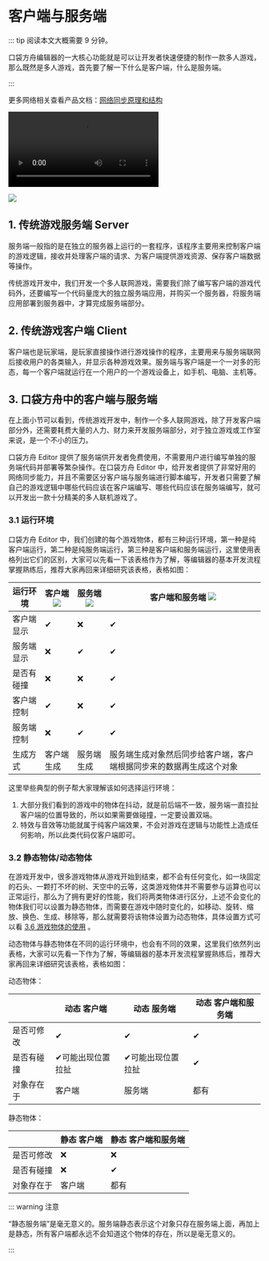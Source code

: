 # 客户端与服务端

::: tip 阅读本文大概需要 9 分钟。

口袋方舟编辑器的一大核心功能就是可以让开发者快速便捷的制作一款多人游戏，那么既然是多人游戏，首先要了解一下什么是客户端，什么是服务端。

:::

更多网络相关查看产品文档：[网络同步原理和结构](https://docs.ark.online/Scripting/NetworkSynchronizationStructureandMechanics.html)

<video controls src="https://cdn.233xyx.com/1681114091719_118.mp4"></video>

![](https://wstatic-a1.233leyuan.com/productdocs/static/boxcnM7fx4TyFOXUdZK62JZrXIR.png)

## 1. 传统游戏服务端 Server

服务端一般指的是在独立的服务器上运行的一套程序，该程序主要用来控制客户端的游戏逻辑，接收并处理客户端的请求、为客户端提供游戏资源、保存客户端数据等操作。

传统游戏开发中，我们开发一个多人联网游戏，需要我们除了编写客户端的游戏代码外，还要编写一个代码量庞大的独立服务端应用，并购买一个服务器，将服务端应用部署到服务器中，才算完成服务端部分。

## 2. 传统游戏客户端 Client

客户端也是玩家端，是玩家直接操作进行游戏操作的程序，主要用来与服务端联网后接收用户的各类输入，并显示各种游戏效果。服务端与客户端是一个一对多的形态，每一个客户端就运行在一个用户的一个游戏设备上，如手机、电脑、主机等。

## 3. 口袋方舟中的客户端与服务端

在上面小节可以看到，传统游戏开发中，制作一个多人联网游戏，除了开发客户端部分外，还需要耗费大量的人力、财力来开发服务端部分，对于独立游戏或工作室来说，是一个不小的压力。

口袋方舟 Editor 提供了服务端供开发者免费使用，不需要用户进行编写单独的服务端代码并部署等繁杂操作。在口袋方舟 Editor 中，给开发者提供了非常好用的网络同步能力，并且不需要区分客户端与服务端进行脚本编写，开发者只需要了解自己的游戏逻辑中哪些代码应该在客户端编写、哪些代码应该在服务端编写，就可以开发出一款十分精美的多人联机游戏了。

### 3.1 运行环境

口袋方舟 Editor 中，我们创建的每个游戏物体，都有三种运行环境，第一种是纯客户端运行，第二种是纯服务端运行，第三种是客户端和服务端运行，这里使用表格列出它们的区别，大家可以先看一下该表格作为了解，等编辑器的基本开发流程掌握熟练后，推荐大家再回来详细研究该表格，表格如图：

| 运行环境   | 客户端![](https://wstatic-a1.233leyuan.com/productdocs/static/boxcngxgAOwI5RdKJdqvl0ck6db.png) | 服务端![](https://wstatic-a1.233leyuan.com/productdocs/static/boxcngswGNJegKAAC29d5prBaZF.png) | 客户端和服务端 ![](https://wstatic-a1.233leyuan.com/productdocs/static/boxcnMxcF8CUevCWqGDmadK8KIf.png)       |
| ---------- | ------------------------------------------------------ | ------------------------------------------------------ | ---------------------- |
| 客户端显示 | ✔                                                     | ❌                                                     | ✔                                                                   |
| 服务端显示 | ❌                                                     | ✔                                                     | ✔                                                                   |
| 是否有碰撞 | ❌                                                     | ❌                                                     | ✔                                                                   |
| 客户端控制 | ✔                                                     | ❌                                                     | ✔                                                                   |
| 服务端控制 | ❌                                                     | ✔                                                     | ✔                                                                   |
| 生成方式   | 客户端生成    | 服务端生成    | 服务端生成对象然后同步给客户端，客户端根据同步来的数据再生成这个对象 |

这里举些典型的例子帮大家理解该如何选择运行环境：

1. 大部分我们看到的游戏中的物体在抖动，就是前后端不一致，服务端一直拉扯客户端的位置导致的，所以如果需要做碰撞，一定要设置双端。
2. 特效与音效等功能就属于纯客户端效果，不会对游戏在逻辑与功能性上造成任何影响，所以此类代码仅客户端即可。

### 3.2 静态物体/动态物体

在游戏开发中，很多游戏物体从游戏开始到结束，都不会有任何变化，如一块固定的石头、一颗打不坏的树、天空中的云等，这类游戏物体并不需要参与运算也可以正常运行，那么为了拥有更好的性能，我们将两类物体进行区分，上述不会变化的物体我们可以设置为静态物体，而需要在游戏中随时变化的，如移动、旋转、缩放、换色、生成、移除等，那么就需要将该物体设置为动态物体，具体设置方式可以看 [3.6 游戏物体的使用](https://learning.ark.online/md/3.6.html)  。

动态物体与静态物体在不同的运行环境中，也会有不同的效果，这里我们依然列出表格，大家可以先看一下作为了解，等编辑器的基本开发流程掌握熟练后，推荐大家再回来详细研究该表格，表格如图：

动态物体：

|            | 动态 客户端            | 动态 服务端            | 动态 客户端和服务端 |
| ---------- | ---------------------- | ---------------------- | ------------------- |
| 是否可修改 | ✔                     | ✔                     | ✔                  |
| 是否有碰撞 | ✔可能出现位置拉扯 | ✔可能出现位置拉扯 | ✔                  |
| 对象存在于 | 客户端                 | 服务端                 | 都有                |

静态物体：

|            | 静态 客户端  | 静态 客户端和服务端 |
| ---------- | -----------  | ------------------- |
| 是否可修改 | ❌    | ❌                  |
| 是否有碰撞 | ❌    | ✔                  |
| 对象存在于 | 客户端    | 都有                |

::: warning 注意

“静态服务端”是毫无意义的。服务端静态表示这个对象只存在服务端上面，再加上是静态，所有客户端都永远不会知道这个物体的存在，所以是毫无意义的。

:::

